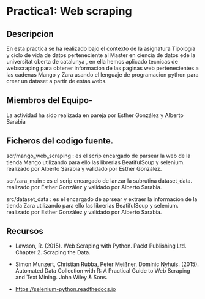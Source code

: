 # Practica1: Web scraping

## Descripcion

En esta practica se ha realizado bajo el contexto de la asignatura Tipología y ciclo de vida de datos perteneciente al Master en ciencia de datos ede la universitat oberta de catalunya , en ella hemos aplicado tecnicas de webscraping para obtener informacion de las paginas web pertenecientes a las cadenas Mango y Zara usando el lenguaje de programacion python para crear un dataset a partir de estas webs.

## Miembros del Equipo-
La actividad ha sido realizada en pareja por Esther González y Alberto Sarabia

## Ficheros del codigo fuente.

scr/mango_web_scraping :  es el scrip encargado de parsear la web de la tienda Mango utilizando para ello las librerias BeatifulSoup y selenium.  realizado por Alberto Sarabia y validado por Esther González.

scr/zara_main : es el scrip encargado de lanzar la subrutina dataset_data. realizado por  Esther González  y validado  por Alberto Sarabia.


src/dataset_data : es el encargado de aprsear y extraer la informacion de la tienda Zara utilizando para ello las librerias BeatifulSoup y selenium.  realizado por  Esther González  y validado  por Alberto Sarabia.

## Recursos

* Lawson, R. (2015). Web Scraping with Python. Packt Publishing Ltd. Chapter 2. Scraping the Data.

* Simon Munzert, Christian Rubba, Peter Meißner, Dominic Nyhuis. (2015). Automated Data Collection with R: A Practical Guide to Web Scraping and Text Mining. John Wiley & Sons.

* https://selenium-python.readthedocs.io
